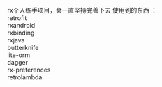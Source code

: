 rx个人练手项目，会一直坚持完善下去
使用到的东西 ：  
  retrofit  
  rxandroid  
  rxbinding  
  rxjava  
  butterknife  
  lite-orm  
  dagger  
  rx-preferences  
  retrolambda  
